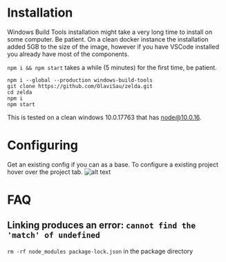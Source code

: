 # Installation
Windows Build Tools installation might take a very long time to install on some computer. Be patient. On a clean docker instance the installation added 5GB to the size of the image, however if you have VSCode installed you already have most of the components.

`npm i && npm start` takes a while (5 minutes) for the first time, be patient.
```
npm i --global --production windows-build-tools
git clone https://github.com/OlaviSau/zelda.git
cd zelda
npm i
npm start
```
This is tested on a clean windows 10.0.17763 that has node@10.0.16.

# Configuring
Get an existing config if you can as a base.
To configure a existing project hover over the project tab.
![alt text](https://raw.githubusercontent.com/OlaviSau/zelda/blob/master/docs/images/configuring-existing-project.png)

# FAQ
## Linking produces an error: `cannot find the 'match' of undefined`
`rm -rf node_modules package-lock.json` in the package directory
